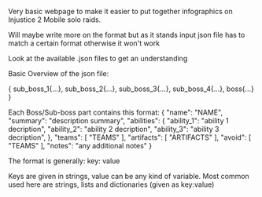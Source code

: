 Very basic webpage to make it easier to put together infographics on Injustice 2 Mobile solo raids. 

Will maybe write more on the format but as it stands input json file has to match a certain format otherwise it won't work

Look at the available .json files to get an understanding

Basic Overview of the json file:

{
  sub_boss_1{...},
  sub_boss_2{...},
  sub_boss_3{...},
  sub_boss_4{...},
  boss{...}
}
  
Each Boss/Sub-boss part contains this format:
{
    "name": "NAME",
    "summary": "description summary",
    "abilities": {
      "ability_1": "ability 1 decription",
      "ability_2": "ability 2 decription",
      "ability_3": "ability 3 decription",
    },
    "teams": [
      "TEAMS"
    ],
    "artifacts": [
      "ARTIFACTS"
    ],
    "avoid": [
      "TEAMS"
    ],
    "notes": "any additional notes"
}

The format is generally: key: value

Keys are given in strings, value can be any kind of variable. Most common used here are strings, lists and dictionaries (given as key:value)


